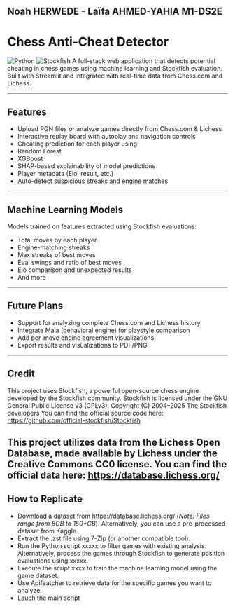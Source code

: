 ## Noah HERWEDE - Laïfa AHMED-YAHIA M1-DS2E

# Chess Anti-Cheat Detector  
![Python](https://img.shields.io/badge/Python-3.10+-blue)
![Stockfish](https://img.shields.io/badge/Stockfish-Engine-orange)
A full-stack web application that detects potential cheating in chess games using machine learning and Stockfish evaluation. Built with Streamlit and integrated with real-time data from Chess.com and Lichess.

---

##  Features

-  Upload PGN files or analyze games directly from Chess.com & Lichess
-  Interactive replay board with autoplay and navigation controls
-  Cheating prediction for each player using:
  - Random Forest
  - XGBoost
-  SHAP-based explainability of model predictions
-  Player metadata (Elo, result, etc.)
-  Auto-detect suspicious streaks and engine matches

---

## Machine Learning Models

Models trained on features extracted using Stockfish evaluations:

- Total moves by each player
- Engine-matching streaks
- Max streaks of best moves
- Eval swings and ratio of best moves
- Elo comparison and unexpected results
- And more

---

## Future Plans

- Support for analyzing complete Chess.com and Lichess history
- Integrate Maia (behavioral engine) for playstyle comparison
- Add per-move engine agreement visualizations
- Export results and visualizations to PDF/PNG

---
## Credit

This project uses Stockfish, a powerful open-source chess engine developed by the Stockfish community.
Stockfish is licensed under the GNU General Public License v3 (GPLv3).
Copyright (C) 2004–2025 The Stockfish developers
You can find the official source code here: https://github.com/official-stockfish/Stockfish

This project utilizes data from the Lichess Open Database, made available by Lichess under the Creative Commons CC0 license.
You can find the official data here: https://database.lichess.org/
---

## How to Replicate

- Download a dataset from https://database.lichess.org/ (*Note: Files range from 8GB to 150+GB*). Alternatively, you can use a pre-processed dataset from Kaggle.
- Extract the .zst file using 7-Zip (or another compatible tool).
- Run the Python script xxxxx to filter games with existing analysis. Alternatively, process the games through Stockfish to generate position evaluations using xxxxx.
- Execute the script xxxx to train the machine learning model using the game dataset.
- Use Apifeatcher to retrieve data for the specific games you want to analyze.
- Lauch the main script

